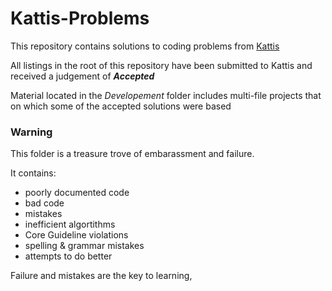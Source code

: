 # Kattis-Problems

This repository contains solutions to coding problems from [Kattis](https://open.kattis.com/)  

All listings in the root of this repository have been submitted to Kattis and received a judgement of ***Accepted***  

Material located in the *Developement* folder includes multi-file projects that on which some of the accepted solutions were based


### Warning
This folder is a treasure trove of embarassment and failure.  

It contains:
-	poorly documented code
-	bad code
-	mistakes
-	inefficient algortithms
-	Core Guideline violations
-	spelling & grammar mistakes
-	attempts to do better

Failure and mistakes are the key to learning,  